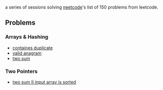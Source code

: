 a series of sessions solving [neetcode](https://neetcode.io/practice)'s list of 150 problems from leetcode. 

## Problems
### Arrays & Hashing
- [containes duplicate](./arrays-hashing/contains-duplicate.md)
- [valid anagram](./arrays-hashing/valid-anagram.md)
- [two sum](./arrays-hashing/two-sum.md)
### Two Pointers
- [two sum II input array is sorted](./two-pointers/two-sum-II-input-array-is-sorted.md)